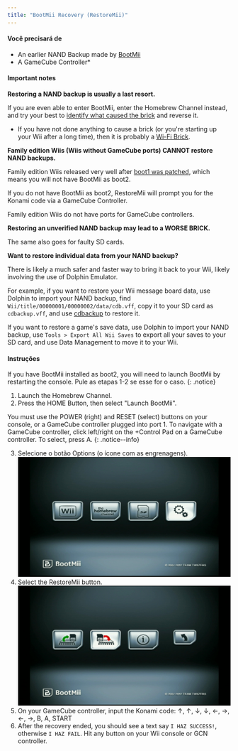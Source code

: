 ```yaml
---
title: "BootMii Recovery (RestoreMii)"
---
```


#### Você precisará de
- An earlier NAND Backup made by [BootMii](https://wii.guide/bootmii)
- A GameCube Controller*

#### Important notes

<strong> Restoring a NAND backup is usually a last resort.</strong>

If you are even able to enter BootMii, enter the Homebrew Channel instead, and try your best to [identify what caused the brick](bricks) and reverse it.
  * If you have not done anything to cause a brick (or you're starting up your Wii after a long time), then it is probably a [Wi-Fi Brick](bricks#wi-fi-brick).

<strong>Family edition Wiis (Wiis without GameCube ports) CANNOT restore NAND backups.</strong>

Family edition Wiis released very well after [boot1 was patched](https://wiibrew.org/wiki/Wii_Family_Edition#Changes_carried_over_from_previous_revisions), which means you will not have BootMii as boot2.

If you do not have BootMii as boot2, RestoreMii will prompt you for the Konami code via a GameCube Controller.

Family edition Wiis do not have ports for GameCube controllers.

<strong>Restoring an unverified NAND backup may lead to a WORSE BRICK.</strong>

The same also goes for faulty SD cards.

<strong>Want to restore individual data from your NAND backup?</strong>

There is likely a much safer and faster way to bring it back to your Wii, likely involving the use of Dolphin Emulator.

For example, if you want to restore your Wii message board data, use Dolphin to import your NAND backup, find `Wii/title/00000001/00000002/data/cdb.vff`, copy it to your SD card as `cdbackup.vff`, and use [cdbackup](https://oscwii.org/library/app/cdbackup) to restore it.

If you want to restore a game's save data, use Dolphin to import your NAND backup, use `Tools > Export All Wii Saves` to export all your saves to your SD card, and use Data Management to move it to your Wii.

#### Instruções

If you have BootMii installed as boot2, you will need to launch BootMii by restarting the console. Pule as etapas 1-2 se esse for o caso.
{: .notice}

1. Launch the Homebrew Channel.
2. Press the HOME Button, then select "Launch BootMii".

You must use the POWER (right) and RESET (select) buttons on your console, or a GameCube controller plugged into port 1. To navigate with a GameCube controller, click left/right on the +Control Pad on a GameCube controller. To select, press A.
{: .notice--info}

3. Selecione o botão Options (o ícone com as engrenagens). ![BootMii_Gears_Icon](/images/BootMii/BootMii_Gears_Icon.png)
4. Select the RestoreMii button. ![BootMii_Red_Arrow](/images/BootMii/BootMii_Red_Arrow.png)
5. On your GameCube controller, input the Konami code: ↑, ↑, ↓, ↓, ←, →, ←, →, B, A, START
6. After the recovery ended, you should see a text say `I HAZ SUCCESS!`, otherwise `I HAZ FAIL`. Hit any button on your Wii console or GCN controller.
